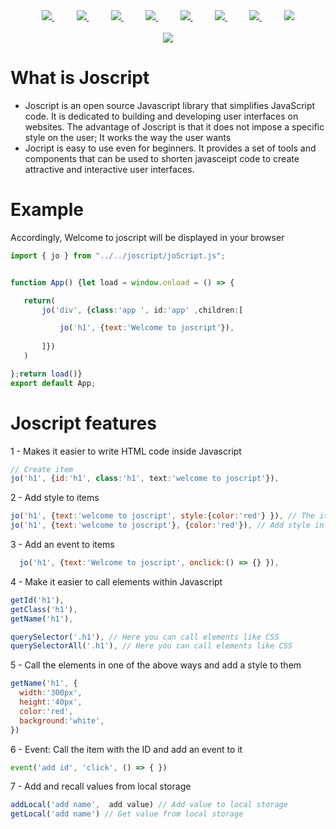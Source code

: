 
<div align="center">

<a href="https://www.facebook.com/profile.php?id=100079286477497locale=ar_AR">
<img src="https://github.com/Yosef-Eid/Yosef-Eid/assets/117477110/d0ec59c4-60db-4b45-a632-7c9053bdb15d">
</a>
 &nbsp;&nbsp;&nbsp;&nbsp;&nbsp;&nbsp;&nbsp;&nbsp;
<a href="https://www.linkedin.com/in/yousef-eid-080b75290/">
<img src="https://github.com/Yosef-Eid/Yosef-Eid/assets/117477110/e1136458-0bfa-4c9d-895f-cffd6b6fe16b">
</a>
&nbsp;&nbsp;&nbsp;&nbsp;&nbsp;&nbsp;&nbsp;&nbsp;
<a href="https://www.twitter.com/rzashakeri/">
<img src="https://github.com/Yosef-Eid/Yosef-Eid/assets/117477110/4a2b9734-89ad-4b3d-adf6-e445ae5bdf2a">
</a>
&nbsp;&nbsp;&nbsp;&nbsp;&nbsp;&nbsp;&nbsp;&nbsp;
<a href="https://www.linkedin.com/in/rezshakeri/">
<img src="https://github.com/Yosef-Eid/Yosef-Eid/assets/117477110/77a117ba-f200-4d05-83d5-10b03bbbe8f4">
</a>
&nbsp;&nbsp;&nbsp;&nbsp;&nbsp;&nbsp;&nbsp;&nbsp;
<a href="https://t.me/Yousef_Eid2">
<img src="https://github.com/Yosef-Eid/Yosef-Eid/assets/117477110/5fec61ae-4280-4c0d-931c-4eb8f6121ee0">
</a>
&nbsp;&nbsp;&nbsp;&nbsp;&nbsp;&nbsp;&nbsp;&nbsp;
<a href="https://mail.google.com/mail/u/0/?tab=rm&ogbl#inbox">
<img src="https://github.com/Yosef-Eid/Yosef-Eid/assets/117477110/5eeb8566-0239-46c6-baf0-f1ddfd6273dc">
</a>
&nbsp;&nbsp;&nbsp;&nbsp;&nbsp;&nbsp;&nbsp;&nbsp;
<a href="https://app.slack.com/client/T04TKKU2LBW/D04TH68S84A">
<img src="https://github.com/Yosef-Eid/Yosef-Eid/assets/117477110/bfeeff6c-6547-4143-99cd-bb6082f8f9f4">
</a>
&nbsp;&nbsp;&nbsp;&nbsp;&nbsp;&nbsp;&nbsp;&nbsp;
<a href="https://discordapp.com/users/1142169445754748948">
<img src="https://github.com/Yosef-Eid/Yosef-Eid/assets/117477110/c91ee0f0-5949-4fa4-b8d3-9d6a6bb7ad53">
</a>
</div>

<br>

<div align='center'>
  <img  src='https://github.com/Yosef-Eid/joscript/assets/117477110/2abd752c-6128-4b26-9e41-dc11ef3acadc'/>  
</div>

<h1>What is Joscript</h1>

<ul>
<li>
 Joscript is an open source Javascript library that simplifies JavaScript code. It is dedicated to building and developing user interfaces on websites. The advantage of Joscript is that it does not impose a   
    specific style on the user; It works the way the user wants
</li>
<li>Jocript is easy to use even for beginners. It provides a set of tools and components that can be used to shorten javasceipt code to create attractive and interactive user interfaces.</li>
 </ul>

 <h1>Example</h1>
 <p>Accordingly, Welcome to joscript will be displayed in your browser</p>
 
 ```jsx
import { jo } from "../../joscript/joScript.js";


function App() {let load = window.onload = () => {

    return(
        jo('div', {class:'app ', id:'app' ,children:[

            jo('h1', {text:'Welcome to joscript'}),
           
        ]})
    )

};return load()}
export default App;
 ```

 <h1>Joscript features</h1>
 <div>
  <p>1 - Makes it easier to write HTML code inside Javascript</p>
  
  ```jsx
  // Create item
  jo('h1', {id:'h1', class:'h1', text:'welcome to joscript'}),
  ```
 </div>

 <div>
 <p> 2 - Add style to items</p>
  
  ```jsx
  jo('h1', {text:'welcome to joscript', style:{color:'red'} }), // The item will be given a red color
  jo('h1', {text:'welcome to joscript'}, {color:'red'}), // Add style in another way
  ```
 </div>
  <div>
  <p>3 - Add an event to items</p>
  
  ```jsx
    jo('h1', {text:'Welcome to joscript', onclick:() => {} }),
  ```
 </div>

  <div>
  <p>4 - Make it easier to call elements within Javascript</p>
  
  ```jsx
  getId('h1'),
  getClass('h1'),
  getName('h1'),

  querySelector('.h1'), // Here you can call elements like CSS
  querySelectorAll('.h1'), // Here you can call elements like CSS
  ```
 </div>

 <div>
  <p>5 - Call the elements in one of the above ways and add a style to them</p>
  
  ```jsx
  getName('h1', {
    width:'300px',
    height:'40px',
    color:'red',
    background:'white', 
})
  ```
 </div>

 <div>
  <p>6 - Event: Call the item with the ID and add an event to it</p>

  ```jsx
  event('add id', 'click', () => { })
  ```
</div>
<div>
 <p>7 - Add and recall values from local storage</p>

 ```jsx
addLocal('add name',  add value) // Add value to local storage
getLocal('add name') // Get value from local storage
```
</div>
 
<!---
jo-script/jo-script is a ✨ special ✨ repository because its `README.md` (this file) appears on your GitHub profile.
You can click the Preview link to take a look at your changes.
--->
